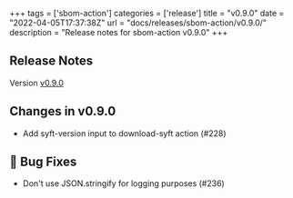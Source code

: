+++
tags = ['sbom-action']
categories = ['release']
title = "v0.9.0"
date = "2022-04-05T17:37:38Z"
url = "docs/releases/sbom-action/v0.9.0/"
description = "Release notes for sbom-action v0.9.0"
+++

## Release Notes

Version [v0.9.0](https://github.com/anchore/sbom-action/releases/tag/v0.9.0)

## Changes in v0.9.0

- Add syft-version input to download-syft action (#228)

## 🐛 Bug Fixes

- Don't use JSON.stringify for logging purposes (#236)
